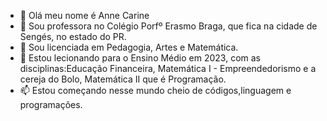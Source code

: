 - 👋 Olá meu nome é Anne Carine
- 👀 Sou professora no Colégio Porfº Erasmo Braga, que fica na cidade de Sengés, no estado do PR.
- 🌱 Sou licenciada em Pedagogia, Artes e Matemática.
- 💞️ Estou lecionando para o Ensino Médio em 2023, com as disciplinas:Educação Financeira, Matemática I - Empreendedorismo e a cereja do Bolo, Matemática II que é Programação.
- 📫 Estou começando nesse mundo cheio de códigos,linguagem e programações.

<!---
ACD1985/ACD1985 is a ✨ special ✨ repository because its `README.md` (this file) appears on your GitHub profile.
You can click the Preview link to take a look at your changes.
--->
